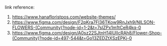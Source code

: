 link reference:
1. https://www.hanafloristpos.com/website-themes/
2. https://www.figma.com/design/F2pKra7Fl36TKow9RnJxh9/NILSON-FLOWERS-(Community)?node-id=1-2&t=7slZPx1m1tCeR4kq-0
3. https://www.figma.com/design/A0sz22SJtnH14IUIIcRAh8/Flower-Shop-(Community)?node-id=497-544&t=Go13ZEDZtXSzEPKj-0